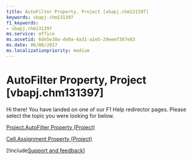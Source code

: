 ```yaml
---
title: AutoFilter Property, Project [vbapj.chm131397]
keywords: vbapj.chm131397
f1_keywords:
- vbapj.chm131397
ms.service: office
ms.assetid: 6de5e30a-de0a-4a31-a1e5-29eeef387e83
ms.date: 06/08/2017
ms.localizationpriority: medium
---
```



# AutoFilter Property, Project [vbapj.chm131397]

Hi there! You have landed on one of our F1 Help redirector pages. Please select the topic you were looking for below.

[Project.AutoFilter Property (Project)](https://msdn.microsoft.com/library/3e6960f7-8a8a-6300-d74b-4e009fbcfca2%28Office.15%29.aspx)

[Cell.Assignment Property (Project)](https://msdn.microsoft.com/library/ac17eff9-d697-dbfa-7968-d61a474690ba%28Office.15%29.aspx)

[!include[Support and feedback](~/includes/feedback-boilerplate.md)]